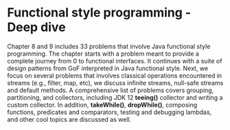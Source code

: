 # Functional style programming - Deep dive 
Chapter 8 and 9 includes 33 problems that involve Java functional style programming. The chapter starts with a problem meant to provide a 
complete journey from 0 to functional interfaces. It continues with a suite of design patterns from GoF interpreted in Java functional 
style. Next, we focus on several problems that involves classical operations encountered in streams (e.g., filter, map, etc), we discuss 
infinite streams, null-safe streams and default methods. A comprehensive list of problems covers grouping, partitioning, and collectors, 
including JDK 12 **teeing()** collector and writing a custom collector. In addition, **takeWhile()**, **dropWhile()**, composing functions, predicates 
and comparators, testing and debugging lambdas, and other cool topics are discussed as well.
